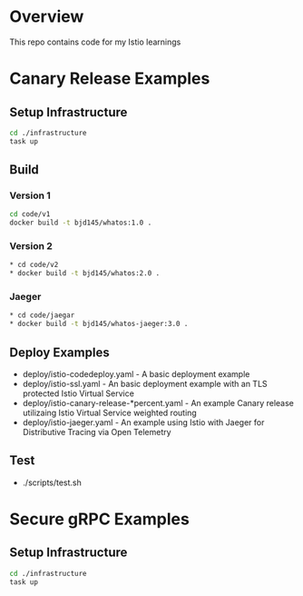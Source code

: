 # Overview
This repo contains code for my Istio learnings

# Canary Release Examples
## Setup Infrastructure 
```bash
cd ./infrastructure 
task up 
```

## Build
### Version 1
```bash
cd code/v1
docker build -t bjd145/whatos:1.0 . 
```

### Version 2
```bash
* cd code/v2
* docker build -t bjd145/whatos:2.0 . 
```

### Jaeger
```bash
* cd code/jaegar
* docker build -t bjd145/whatos-jaeger:3.0 .
```

## Deploy Examples
* deploy/istio-codedeploy.yaml - A basic deployment example 
* deploy/istio-ssl.yaml - An basic deployment example with an TLS protected Istio Virtual Service
* deploy/istio-canary-release-*percent.yaml - An example Canary release utilizaing Istio Virtual Service weighted routing
* deploy/istio-jaeger.yaml - An example using Istio with Jaeger for Distributive Tracing via Open Telemetry

## Test
* ./scripts/test.sh

# Secure gRPC Examples
## Setup Infrastructure 
```bash
cd ./infrastructure 
task up 
```

